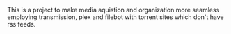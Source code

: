This is a project to make media aquistion and organization more seamless employing transmission, plex and filebot with torrent sites which don't have rss feeds.
